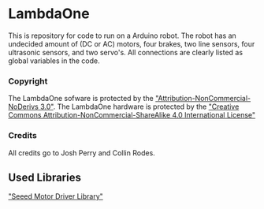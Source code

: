 # LambdaOne
This is repository for code to run on a Arduino robot. The robot has an undecided amount of (DC or AC) motors, four brakes, two line sensors, four ultrasonic sensors, and two servo's. All connections are clearly listed as global variables in the code.

### Copyright
The LambdaOne sofware is protected by the ["Attribution-NonCommercial-NoDerivs 3.0"](http://tinyurl.com/LambdaOneCode). The LambdaOne hardware is protected by the ["Creative Commons Attribution-NonCommercial-ShareAlike 4.0 International License"](http://tinyurl.com/nrek8ac)

### Credits
All credits go to Josh Perry and Collin Rodes.

## Used Libraries 
["Seeed Motor Driver Library"](http://www.seeedstudio.com/wiki/File:MotorDriver20121210.zip)

